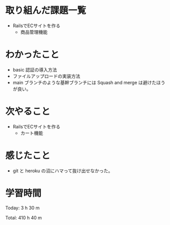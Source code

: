 # 取り組んだ課題一覧
- RailsでECサイトを作る
  - 商品管理機能

# わかったこと
- basic 認証の導入方法
- ファイルアップロードの実装方法
- main ブランチのような基幹ブランチには Squash and merge は避けたほうが良い。

# 次やること
- RailsでECサイトを作る
  - カート機能

# 感じたこと
- git と heroku の沼にハマって抜け出せなかった。

# 学習時間
Today: 3 h 30 m

Total: 410 h 40 m
